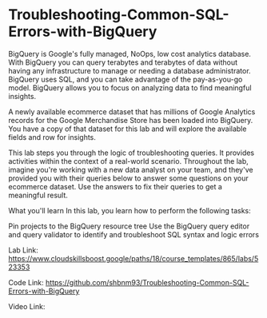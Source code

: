 # Troubleshooting-Common-SQL-Errors-with-BigQuery






BigQuery is Google's fully managed, NoOps, low cost analytics database. With BigQuery you can query terabytes and terabytes of data without having any infrastructure to manage or needing a database administrator. BigQuery uses SQL, and you can take advantage of the pay-as-you-go model. BigQuery allows you to focus on analyzing data to find meaningful insights.

A newly available ecommerce dataset that has millions of Google Analytics records for the Google Merchandise Store has been loaded into BigQuery. You have a copy of that dataset for this lab and will explore the available fields and row for insights.

This lab steps you through the logic of troubleshooting queries. It provides activities within the context of a real-world scenario. Throughout the lab, imagine you're working with a new data analyst on your team, and they've provided you with their queries below to answer some questions on your ecommerce dataset. Use the answers to fix their queries to get a meaningful result.

What you'll learn
In this lab, you learn how to perform the following tasks:

Pin projects to the BigQuery resource tree
Use the BigQuery query editor and query validator to identify and troubleshoot SQL syntax and logic errors



Lab Link:
https://www.cloudskillsboost.google/paths/18/course_templates/865/labs/523353

Code Link:
https://github.com/shbnm93/Troubleshooting-Common-SQL-Errors-with-BigQuery

Video Link:
